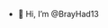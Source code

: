 - 👋 Hi, I’m @BrayHad13

<!---
BrayHad13/BrayHad13 is a ✨ special ✨ repository because its `README.md` (this file) appears on your GitHub profile.
You can click the Preview link to take a look at your changes.
--->
